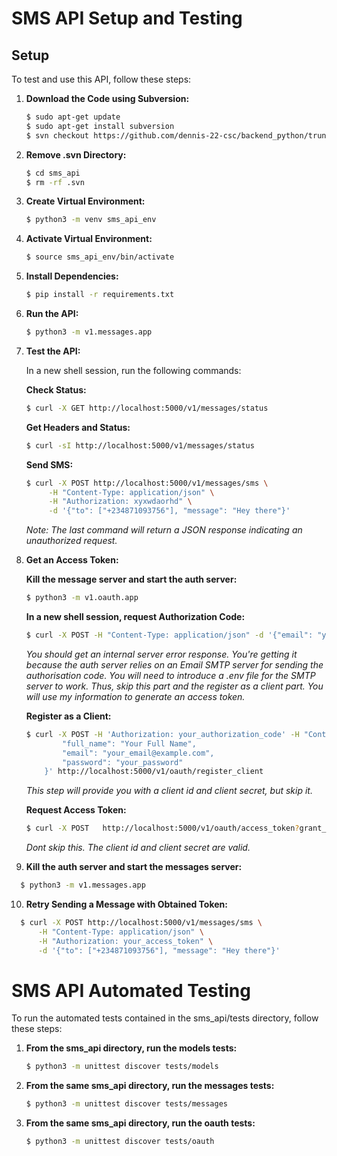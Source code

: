 # SMS API Setup and Testing

## Setup

To test and use this API, follow these steps:

1. **Download the Code using Subversion:**
    ```bash
    $ sudo apt-get update
    $ sudo apt-get install subversion
    $ svn checkout https://github.com/dennis-22-csc/backend_python/trunk/api/sms_api
    ```

2. **Remove .svn Directory:**
    ```bash
    $ cd sms_api
    $ rm -rf .svn
    ```

3. **Create Virtual Environment:**
    ```bash
    $ python3 -m venv sms_api_env
    ```

4. **Activate Virtual Environment:**
    ```bash
    $ source sms_api_env/bin/activate
    ```

5. **Install Dependencies:**
    ```bash
    $ pip install -r requirements.txt
    ```

6. **Run the API:**
    ```bash
    $ python3 -m v1.messages.app
    ```

7. **Test the API:**

    In a new shell session, run the following commands:

    **Check Status:**
    ```bash
    $ curl -X GET http://localhost:5000/v1/messages/status
    ```

    **Get Headers and Status:**
    ```bash
    $ curl -sI http://localhost:5000/v1/messages/status
    ```

    **Send SMS:**
    ```bash
    $ curl -X POST http://localhost:5000/v1/messages/sms \
         -H "Content-Type: application/json" \
         -H "Authorization: xyxwdaorhd" \
         -d '{"to": ["+234871093756"], "message": "Hey there"}' 
    ```
    *Note: The last command will return a JSON response indicating an unauthorized request.*

8. **Get an Access Token:**

    **Kill the message server and start the auth server:**
    ```bash
    $ python3 -m v1.oauth.app
    ```
    
    **In a new shell session, request Authorization Code:**
    ```bash
    $ curl -X POST -H "Content-Type: application/json" -d '{"email": "your_email@example.com"}' http://localhost:5000/v1/oauth/auth_code
    ```
	*You should get an internal server error response. You're getting it because the auth server relies on an Email SMTP server for sending the authorisation code. You will need to introduce a .env file for the SMTP server to work. Thus, skip this part and the register as a client part. You will use my information to generate an access token.*
	
    **Register as a Client:**
    ```bash
    $ curl -X POST -H 'Authorization: your_authorization_code' -H "Content-Type: application/json" -d '{
            "full_name": "Your Full Name",
            "email": "your_email@example.com",
            "password": "your_password"
        }' http://localhost:5000/v1/oauth/register_client
    ```

    *This step will provide you with a client id and client secret, but skip it.*

    **Request Access Token:**
    ```bash
    $ curl -X POST   http://localhost:5000/v1/oauth/access_token?grant_type=client_credentials   -H 'Content-Type: application/x-www-form-urlencoded'   -d 'client_id=f44fa2ff-488c-4ce4-969c-2ff0c4883ad9&client_secret=sOOI7ycMGI-gHN0VXdrfR95MFu_ThKNj9hS2j2zL60Y' 
    ```
	*Dont skip this. The client id and client secret are valid.*
	
9. **Kill the auth server and start the messages server:**
  ```bash
    $ python3 -m v1.messages.app
  ```
    
10. **Retry Sending a Message with Obtained Token:**
  ```bash
    $ curl -X POST http://localhost:5000/v1/messages/sms \
        -H "Content-Type: application/json" \
        -H "Authorization: your_access_token" \
        -d '{"to": ["+234871093756"], "message": "Hey there"}'
  ```
   
# SMS API Automated Testing

To run the automated tests contained in the sms_api/tests directory, follow these steps:

1. **From the sms_api directory, run the models tests:**
    ```bash
    $ python3 -m unittest discover tests/models
    ```

2. **From the same sms_api directory, run the messages tests:**
    ```bash
    $ python3 -m unittest discover tests/messages
    ```

3. **From the same sms_api directory, run the oauth tests:**
    ```bash
    $ python3 -m unittest discover tests/oauth
    ```

